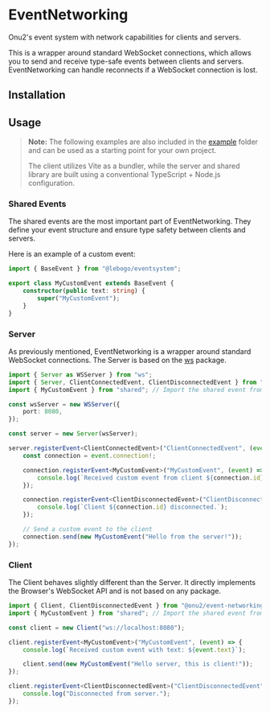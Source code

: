 # EventNetworking

Onu2's event system with network capabilities for clients and servers.

This is a wrapper around standard WebSocket connections, which allows you to send and receive type-safe events between clients and servers.
EventNetworking can handle reconnects if a WebSocket connection is lost.

## Installation

## Usage

> **Note:** The following examples are also included in the [example](./example) folder and can be used as a starting point for your own project.
>
> The client utilizes Vite as a bundler, while the server and shared library are built using a conventional TypeScript + Node.js configuration.

### Shared Events

The shared events are the most important part of EventNetworking. They define your event structure and ensure type safety between clients and servers.

Here is an example of a custom event:

```ts
import { BaseEvent } from "@lebogo/eventsystem";

export class MyCustomEvent extends BaseEvent {
    constructor(public text: string) {
        super("MyCustomEvent");
    }
}
```

### Server

As previously mentioned, EventNetworking is a wrapper around standard WebSocket connections.
The Server is based on the [ws](https://www.npmjs.com/package/ws) package.

```ts
import { Server as WSServer } from "ws";
import { Server, ClientConnectedEvent, ClientDisconnectedEvent } from "@onu2/event-networking";
import { MyCustomEvent } from "shared"; // Import the shared event from the shared package

const wsServer = new WSServer({
    port: 8080,
});

const server = new Server(wsServer);

server.registerEvent<ClientConnectedEvent>("ClientConnectedEvent", (event) => {
    const connection = event.connection!;

    connection.registerEvent<MyCustomEvent>("MyCustomEvent", (event) => {
        console.log(`Received custom event from client ${connection.id}: ${event.text}`);
    });

    connection.registerEvent<ClientDisconnectedEvent>("ClientDisconnectedEvent", () => {
        console.log(`Client ${connection.id} disconnected.`);
    });

    // Send a custom event to the client
    connection.send(new MyCustomEvent("Hello from the server!"));
});
```

### Client

The Client behaves slightly different than the Server.
It directly implements the Browser's WebSocket API and is not based on any package.

```ts
import { Client, ClientDisconnectedEvent } from "@onu2/event-networking";
import { MyCustomEvent } from "shared"; // Import the shared event from the shared package

const client = new Client("ws://localhost:8080");

client.registerEvent<MyCustomEvent>("MyCustomEvent", (event) => {
    console.log(`Received custom event with text: ${event.text}`);

    client.send(new MyCustomEvent("Hello server, this is client!"));
});

client.registerEvent<ClientDisconnectedEvent>("ClientDisconnectedEvent", () => {
    console.log("Disconnected from server.");
});
```
